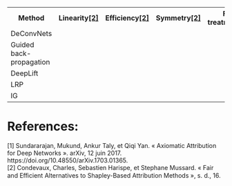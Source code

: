 
<table>
  <tr>
    <th>Method</th>
    <th>Linearity<a href="#2">[2]</a></th>
    <th>Efficiency<a href="#2">[2]</a></th>
    <th>Symmetry<a href="#2">[2]</a></th>
    <th>Fair <br> treatment<a href="#2">[2]</a></th>
    <th>Sensitivity <a href="#1">[1]</a></th>
    <th>Implementation <br> Invariance <a href="#1">[1]</a></th>
    <th>Completeness<a href="#1">[1]</a></th>
  </tr>
  
  <tr>
    <td>DeConvNets</td>
    <td class="lin"></td>
    <td class="eff"></td>
    <td class="symm"></td>
    <td class="fair"></td>
    <td class="sens">x</td>
    <td class="impl"></td>
    <td class="comp"></td>
  </tr>
  
  <tr>
    <td>Guided back-propagation</td>
    <td class="lin"></td>
    <td class="eff"></td>
    <td class="symm"></td>
    <td class="fair"></td>
    <td class="sens">x</td>
    <td class="impl"></td>
  </tr>
  
  <tr>
    <td>DeepLift</td>
    <td class="lin"></td>
    <td class="eff"></td>
    <td class="symm"></td>
    <td class="fair"></td>
    <td class="sens">o</td>
    <td class="impl">x</td>
  </tr>
  
  <tr>
    <td>LRP</td>
    <td class="lin"></td>
    <td class="eff"></td>
    <td class="symm"></td>
    <td class="fair"></td>
    <td class="sens">o</td>
    <td class="impl">x</td>
  </tr>
  
  <tr>
    <td>IG</td>
    <td class="lin"></td>
    <td class="eff"></td>
    <td class="symm"></td>
    <td class="fair"></td>
    <td class="sens">o</td>
    <td class="impl">o</td>
    <td class="comp">o</td>
  </tr>
  
  

</table>
  

# References:
<div class="csl-entry"> <a id="1"> [1] </a> Sundararajan, Mukund, Ankur Taly, et Qiqi Yan. « Axiomatic Attribution for Deep Networks ». arXiv, 12 juin 2017. https://doi.org/10.48550/arXiv.1703.01365. </div>

<div class="csl-entry"> <a id="2"> [2] </a> Condevaux, Charles, Sebastien Harispe, et Stephane Mussard. « Fair and Eﬃcient Alternatives to Shapley-Based Attribution Methods », s. d., 16. </div>
